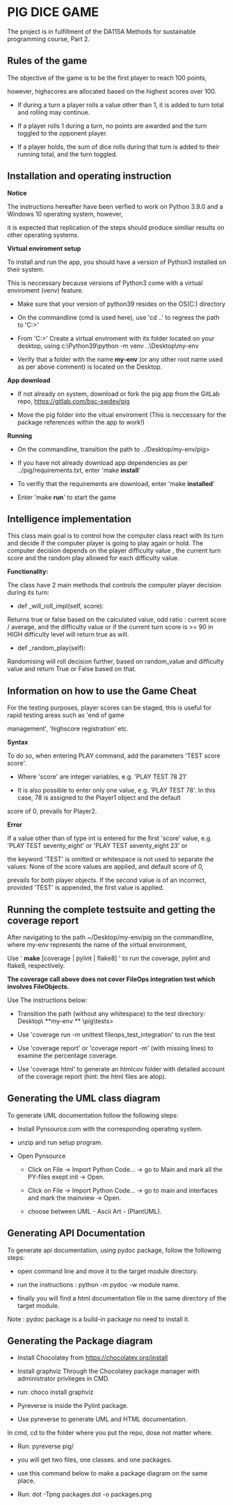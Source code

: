 # PIG DICE GAME

The project is in fulfillment of the DA115A Methods for sustainable programming  course, Part 2.


## Rules of the game

The objective of the game is to be the first player to reach 100 points,

however, highscores are allocated based on the highest scores over 100.

  - If during a turn a player rolls a value other than 1, it is added to turn total and rolling may continue.

  - If a player rolls 1 during a turn, no points are awarded and the turn toggled to the opponent player.

  - If a player holds, the sum of dice rolls during that turn is added to their running total, and the turn toggled.


## Installation and operating instruction

**Notice**

The instructions hereafter have been verfied to work on Python 3.9.0 and a Windows 10 operating system, however,

it is expected that replication of the steps should produce similiar results on other operating systems.


**Virtual enviroment setup**

To install and run the app, you should have a version of Python3 installed on their system.

This is neccessary because versions of Python3 come with a virtual enviroment (venv) feature.

- Make sure that your version of python39 resides on the OS(C:) directory

- On the commandline (cmd is used here), use 'cd ..' to regress the path to 'C:\>'

- From 'C:\>' Create a virtual enviroment with its folder located on your desktop, using  c:\Python39\python -m venv ..\Desktop\my-env

- Verify that a folder with the name **my-env** (or any other root name used as per above comment) is located on the Desktop.


**App download**

- If not already on system, download or fork the pig app from the GitLab repo, https://gitlab.com/bsc-swdev/pig

- Move the pig folder into the vitual enviroment (This is neccessary for the package references within the app to work!)


**Running**

- On the commandline, transition the path to ../Desktop/my-env/pig>

- If you have not already download app dependencies as per ../pig/requirements.txt, enter 'make **install**'

- To verifiy that the requirements are download, enter 'make **installed**'

- Enter 'make **run**' to start the game

## Intelligence implementation

This class main goal is to control how the computer class react with its turn and decide if the computer player is going to play again or hold. The computer decision depends on the player difficulty value , the current turn score and the random play allowed for each difficulty value.

**Functionality:**

The class have 2 main methods that controls the computer player decision during its turn:

  - def _will_roll_impl(self, score):

Returns true or false based on the calculated value, odd ratio : current score / average, and the difficulty value or if the current turn score is >= 90 in HIGH difficulty level will return true as will.

  - def _random_play(self):

Randomising will roll decision further, based on random_value and difficulty value and return True or False based on that.


## Information on how to use the Game Cheat

For the testing purposes, player scores can be staged, this is useful for rapid testing areas such as 'end of game

management', 'highscore registration' etc.

**Syntax**

To do so, when entering PLAY command, add the parameters 'TEST score score'.

- Where 'score' are integer variables, e.g. 'PLAY TEST 78 21'

- It is also possible to enter only one value, e.g. 'PLAY TEST 78'. In this case, 78 is assigned to the Player1 object and the default

score of 0, prevails for Player2.

**Error**

If a value other than of type int is entered for the first 'score' value, e.g. 'PLAY TEST seventy_eight' or 'PLAY TEST seventy_eight 23' or

the keyword 'TEST' is omitted or whitespace is not used to separate the values: None of the score values are applied, and default score of 0,

prevails for both player objects. If the second value is of an incorrect, provided 'TEST' is appended, the first value is applied.


## Running the complete testsuite and getting the coverage report

After navigating to the path ~/Desktop/my-env/pig on the commandline, where my-env represents the  name of the virtual environment,

Use ' **make** [coverage | pylint | flake8] ' to run the coverage, pylint and flake8, respectively.

**The coverage call above does not cover FileOps integration test which involves FileObjects.**

Use The instructions below:

- Transition the path (without any whitespace) to the test directory: Desktop\ **my-env ** \pig\tests>

- Use 'coverage run -m unittest fileops_test_integration' to run the test

- Use 'coverage report' or 'coverage report -m' (with missing lines) to examine the percentage coverage.

- Use 'coverage html' to generate an htmlcov folder with detailed account of the coverage report (hint: the html files are atop).


## Generating the UML class diagram

To generate UML documentation follow the following steps:

- Install Pynsource.com with the corresponding operating system.

- unzip and run setup program.

- Open Pynsource

  - Click on File -> Import Python Code... -> go to Main and mark all the PY-files exept init  -> Open.

  - Click on File -> Import Python Code... -> go to main and interfaces and mark the mainview  -> Open.

  - choose between UML - Ascii Art - (PlantUML).


## Generating API Documentation

To generate api documentation, using pydoc package, follow the following steps:

- open command line and move it to the target module directory.

- run the instructions : python -m pydoc -w module name.

- finally you will find a html documentation file in the same directory of the target module.

Note : pydoc package is a build-in package no need to install it.


## Generating the Package diagram

- Install Chocolatey from https://chocolatey.org/install

- Install graphviz Through the Chocolatey package manager with administrator privileges in CMD.

- run: choco install graphviz

- Pyreverse is inside the Pylint package.

- Use pyreverse to generate UML and HTML documentation.

In cmd, cd to the folder where you put the repo, dose not matter where.

- Run: pyreverse pig/

- you will get two files, one classes. and one packages.

- use this command below to make a package diagram on the same place.

- Run: dot -Tpng packages.dot -o packages.png
